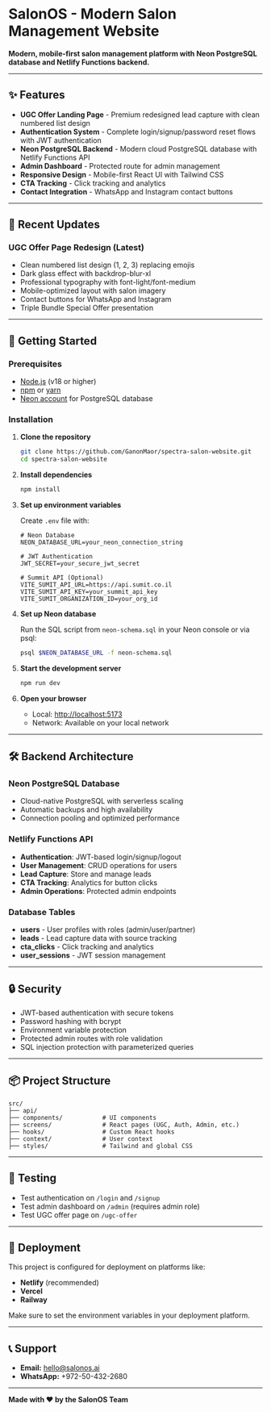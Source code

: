 # SalonOS - Modern Salon Management Website

**Modern, mobile-first salon management platform with Neon PostgreSQL database and Netlify Functions backend.**

---

## ✨ Features

- **UGC Offer Landing Page** - Premium redesigned lead capture with clean numbered list design
- **Authentication System** - Complete login/signup/password reset flows with JWT authentication
- **Neon PostgreSQL Backend** - Modern cloud PostgreSQL database with Netlify Functions API
- **Admin Dashboard** - Protected route for admin management
- **Responsive Design** - Mobile-first React UI with Tailwind CSS
- **CTA Tracking** - Click tracking and analytics
- **Contact Integration** - WhatsApp and Instagram contact buttons

---

## 🎨 Recent Updates

### UGC Offer Page Redesign (Latest)

- Clean numbered list design (1, 2, 3) replacing emojis
- Dark glass effect with backdrop-blur-xl
- Professional typography with font-light/font-medium
- Mobile-optimized layout with salon imagery
- Contact buttons for WhatsApp and Instagram
- Triple Bundle Special Offer presentation

---

## 🚀 Getting Started

### Prerequisites

- [Node.js](https://nodejs.org/en/) (v18 or higher)
- [npm](https://www.npmjs.com/) or [yarn](https://yarnpkg.com/)
- [Neon account](https://neon.tech/) for PostgreSQL database

### Installation

1. **Clone the repository**

   ```bash
   git clone https://github.com/GanonMaor/spectra-salon-website.git
   cd spectra-salon-website
   ```

2. **Install dependencies**

   ```bash
   npm install
   ```

3. **Set up environment variables**

   Create `.env` file with:

   ```env
   # Neon Database
   NEON_DATABASE_URL=your_neon_connection_string

   # JWT Authentication
   JWT_SECRET=your_secure_jwt_secret

   # Summit API (Optional)
   VITE_SUMIT_API_URL=https://api.sumit.co.il
   VITE_SUMIT_API_KEY=your_summit_api_key
   VITE_SUMIT_ORGANIZATION_ID=your_org_id
   ```

4. **Set up Neon database**

   Run the SQL script from `neon-schema.sql` in your Neon console or via psql:

   ```bash
   psql $NEON_DATABASE_URL -f neon-schema.sql
   ```

5. **Start the development server**

   ```bash
   npm run dev
   ```

6. **Open your browser**
   - Local: [http://localhost:5173](http://localhost:5173)
   - Network: Available on your local network

---

## 🛠️ Backend Architecture

### Neon PostgreSQL Database

- Cloud-native PostgreSQL with serverless scaling
- Automatic backups and high availability
- Connection pooling and optimized performance

### Netlify Functions API

- **Authentication**: JWT-based login/signup/logout
- **User Management**: CRUD operations for users
- **Lead Capture**: Store and manage leads
- **CTA Tracking**: Analytics for button clicks
- **Admin Operations**: Protected admin endpoints

### Database Tables

- **users** - User profiles with roles (admin/user/partner)
- **leads** - Lead capture data with source tracking
- **cta_clicks** - Click tracking and analytics
- **user_sessions** - JWT session management

---

## 🔒 Security

- JWT-based authentication with secure tokens
- Password hashing with bcrypt
- Environment variable protection
- Protected admin routes with role validation
- SQL injection protection with parameterized queries

---

## 📦 Project Structure

```
src/
├── api/
├── components/           # UI components
├── screens/              # React pages (UGC, Auth, Admin, etc.)
├── hooks/                # Custom React hooks
├── context/              # User context
├── styles/               # Tailwind and global CSS
```

---

## 🧪 Testing

- Test authentication on `/login` and `/signup`
- Test admin dashboard on `/admin` (requires admin role)
- Test UGC offer page on `/ugc-offer`

---

## 🚀 Deployment

This project is configured for deployment on platforms like:

- **Netlify** (recommended)
- **Vercel**
- **Railway**

Make sure to set the environment variables in your deployment platform.

---

## 📞 Support

- **Email:** hello@salonos.ai
- **WhatsApp:** +972-50-432-2680

---

**Made with ❤️ by the SalonOS Team**
